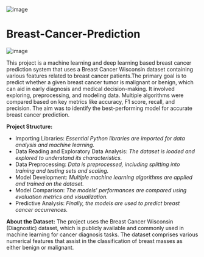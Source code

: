 ![image](https://github.com/Eakta08/Breast-Cancer-Prediction/assets/131867852/bcbd57de-7940-4353-8f16-6b8e58be19ab)


# Breast-Cancer-Prediction
![image](https://github.com/Eakta08/Breast-Cancer-Prediction/assets/131867852/76c4fef8-71c7-496f-9676-983f09b5ae44)

This project is a machine learning and deep learning based breast cancer prediction system that uses a Breast Cancer Wisconsin dataset containing various features related to breast cancer patients.The primary goal is to predict whether a given breast cancer tumor is malignant or benign, which can aid in early diagnosis and medical decision-making. It involved exploring, preprocessing, and modeling data. Multiple algorithms were compared based on key metrics like accuracy, F1 score, recall, and precision. The aim was to identify the best-performing model for accurate breast cancer prediction.

**Project Structure:**

- Importing Libraries: *Essential Python libraries are imported for data analysis and machine learning.*
- Data Reading and Exploratory Data Analysis: *The dataset is loaded and explored to understand its characteristics.*
- Data Preprocessing: *Data is preprocessed, including splitting into training and testing sets and scaling.*
- Model Development: *Multiple machine learning algorithms are applied and trained on the dataset.*
- Model Comparison: *The models' performances are compared using evaluation metrics and visualization.*
- Predictive Analysis: *Finally, the models are used to predict breast cancer occurrences.*

**About the Dataset:**
The project uses the Breast Cancer Wisconsin (Diagnostic) dataset, which is publicly available and commonly used in machine learning for cancer diagnosis tasks. The dataset comprises various numerical features that assist in the classification of breast masses as either benign or malignant.

